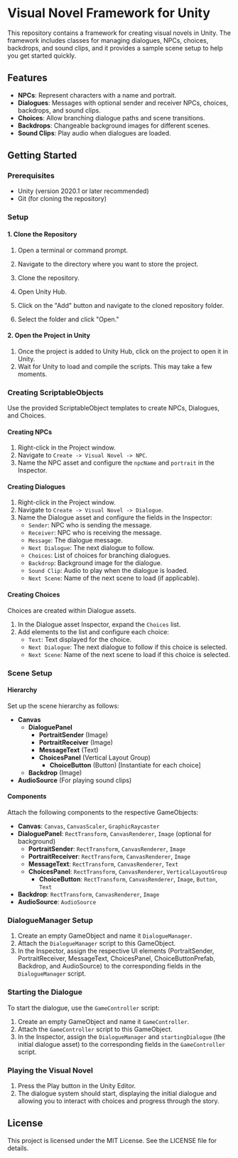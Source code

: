 # Visual Novel Framework for Unity

This repository contains a framework for creating visual novels in Unity. The framework includes classes for managing dialogues, NPCs, choices, backdrops, and sound clips, and it provides a sample scene setup to help you get started quickly.

## Features

- **NPCs**: Represent characters with a name and portrait.
- **Dialogues**: Messages with optional sender and receiver NPCs, choices, backdrops, and sound clips.
- **Choices**: Allow branching dialogue paths and scene transitions.
- **Backdrops**: Changeable background images for different scenes.
- **Sound Clips**: Play audio when dialogues are loaded.

## Getting Started

### Prerequisites

- Unity (version 2020.1 or later recommended)
- Git (for cloning the repository)

### Setup

#### 1. Clone the Repository

1. Open a terminal or command prompt.
2. Navigate to the directory where you want to store the project.
3. Clone the repository.

4. Open Unity Hub.
5. Click on the "Add" button and navigate to the cloned repository folder.
6. Select the folder and click "Open."

#### 2. Open the Project in Unity

1. Once the project is added to Unity Hub, click on the project to open it in Unity.
2. Wait for Unity to load and compile the scripts. This may take a few moments.

### Creating ScriptableObjects

Use the provided ScriptableObject templates to create NPCs, Dialogues, and Choices.

#### Creating NPCs

1. Right-click in the Project window.
2. Navigate to `Create -> Visual Novel -> NPC`.
3. Name the NPC asset and configure the `npcName` and `portrait` in the Inspector.

#### Creating Dialogues

1. Right-click in the Project window.
2. Navigate to `Create -> Visual Novel -> Dialogue`.
3. Name the Dialogue asset and configure the fields in the Inspector:
   - `Sender`: NPC who is sending the message.
   - `Receiver`: NPC who is receiving the message.
   - `Message`: The dialogue message.
   - `Next Dialogue`: The next dialogue to follow.
   - `Choices`: List of choices for branching dialogues.
   - `Backdrop`: Background image for the dialogue.
   - `Sound Clip`: Audio to play when the dialogue is loaded.
   - `Next Scene`: Name of the next scene to load (if applicable).

#### Creating Choices

Choices are created within Dialogue assets.

1. In the Dialogue asset Inspector, expand the `Choices` list.
2. Add elements to the list and configure each choice:
   - `Text`: Text displayed for the choice.
   - `Next Dialogue`: The next dialogue to follow if this choice is selected.
   - `Next Scene`: Name of the next scene to load if this choice is selected.

### Scene Setup

#### Hierarchy

Set up the scene hierarchy as follows:

- **Canvas**
  - **DialoguePanel**
    - **PortraitSender** (Image)
    - **PortraitReceiver** (Image)
    - **MessageText** (Text)
    - **ChoicesPanel** (Vertical Layout Group)
      - **ChoiceButton** (Button) [Instantiate for each choice]
  - **Backdrop** (Image)
- **AudioSource** (For playing sound clips)

#### Components

Attach the following components to the respective GameObjects:

- **Canvas**: `Canvas`, `CanvasScaler`, `GraphicRaycaster`
- **DialoguePanel**: `RectTransform`, `CanvasRenderer`, `Image` (optional for background)
  - **PortraitSender**: `RectTransform`, `CanvasRenderer`, `Image`
  - **PortraitReceiver**: `RectTransform`, `CanvasRenderer`, `Image`
  - **MessageText**: `RectTransform`, `CanvasRenderer`, `Text`
  - **ChoicesPanel**: `RectTransform`, `CanvasRenderer`, `VerticalLayoutGroup`
    - **ChoiceButton**: `RectTransform`, `CanvasRenderer`, `Image`, `Button`, `Text`
- **Backdrop**: `RectTransform`, `CanvasRenderer`, `Image`
- **AudioSource**: `AudioSource`

### DialogueManager Setup

1. Create an empty GameObject and name it `DialogueManager`.
2. Attach the `DialogueManager` script to this GameObject.
3. In the Inspector, assign the respective UI elements (PortraitSender, PortraitReceiver, MessageText, ChoicesPanel, ChoiceButtonPrefab, Backdrop, and AudioSource) to the corresponding fields in the `DialogueManager` script.

### Starting the Dialogue

To start the dialogue, use the `GameController` script:

1. Create an empty GameObject and name it `GameController`.
2. Attach the `GameController` script to this GameObject.
3. In the Inspector, assign the `DialogueManager` and `startingDialogue` (the initial dialogue asset) to the corresponding fields in the `GameController` script.

### Playing the Visual Novel

1. Press the Play button in the Unity Editor.
2. The dialogue system should start, displaying the initial dialogue and allowing you to interact with choices and progress through the story.

## License

This project is licensed under the MIT License. See the LICENSE file for details.
